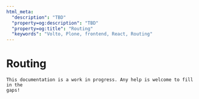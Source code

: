 ```yaml
---
html_meta:
  "description": "TBD"
  "property=og:description": "TBD"
  "property=og:title": "Routing"
  "keywords": "Volto, Plone, frontend, React, Routing"
---
```


# Routing

```{note}
This documentation is a work in progress. Any help is welcome to fill in the
gaps!
```
